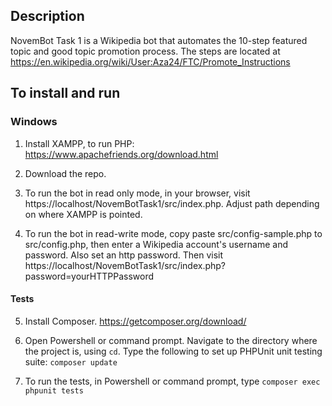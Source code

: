 ## Description

NovemBot Task 1 is a Wikipedia bot that automates the 10-step featured topic and good topic promotion process. The steps are located at https://en.wikipedia.org/wiki/User:Aza24/FTC/Promote_Instructions

## To install and run

### Windows

1) Install XAMPP, to run PHP: https://www.apachefriends.org/download.html

2) Download the repo.

3) To run the bot in read only mode, in your browser, visit https://localhost/NovemBotTask1/src/index.php. Adjust path depending on where XAMPP is pointed.

4) To run the bot in read-write mode, copy paste src/config-sample.php to src/config.php, then enter a Wikipedia account's username and password. Also set an http password. Then visit https://localhost/NovemBotTask1/src/index.php?password=yourHTTPPassword

#### Tests

5) Install Composer. https://getcomposer.org/download/

6) Open Powershell or command prompt. Navigate to the directory where the project is, using `cd`. Type the following to set up PHPUnit unit testing suite: `composer update`

7) To run the tests, in Powershell or command prompt, type `composer exec phpunit tests`